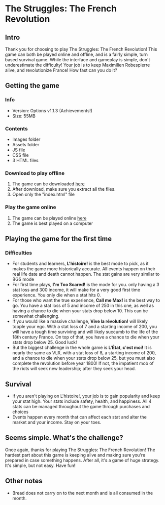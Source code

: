 # The Struggles: The French Revolution

## Intro

Thank you for choosing to play The Struggles: The French Revolution! This game can both be played online and offline, and is a fairly simple, turn based survival game. While the interface and gameplay is simple, don't underestimate the difficulty! Your job is to keep Maximilien Robespierre alive, and revolutionize France! How fast can you do it?

## Getting the game

### Info

- Version: Options v1.1.3 (Achievements!)
- Size: 55MB

### Contents

- Images folder
- Assets folder
- JS file
- CSS file
- 3 HTML files

### Download to play offline

1. The game can be downloaded [here](https://github.com/Imeanbusiness/The-Struggles-French-Revolution/archive/refs/tags/Options-V1-AB.zip)
2. After download, make sure you extract all the files.
3. Open only the "index.html" file

### Play the game online

1. The game can be played online [here](https://imeanbusiness.github.io/The-Struggles-French-Revolution/)
2. The game is best played on a computer

## Playing the game for the first time

### Difficulties

- For students and learners, **L'histoire!** is the best mode to pick, as it makes the game more historically accurate. All events happen on their real life date and death cannot happen. The stat gains are very similar to BGS mode
- For first time plays, **I'm Too Scared!** is the mode for you. only having a 3 stat loss and 300 income, it will make for a very good first time experience. You only die when a stat hits 0.
- For those who want the true experience, **Call me Max!** is the best way to go. You have a stat loss of 5 and income of 250 in this one, as well as having a chance to die when your stats drop below 10. This can be somewhat challenging.
- If you would like a massive challenge, **Vive la révolution!** will likely topple your ego. With a stat loss of 7 and a starting income of 200, you will have a tough time surviving and will likely succumb to the life of the 18th century France. On top of that, you have a chance to die when your stats drop below 25. Good luck!
- But the biggest challenge in the whole game is **L'État, c'est moi!** It is nearly the same as VLR, with a stat loss of 8, a starting income of 200, and a chance to die when your stats drop below 25, but you must also complete the revolution before year 1800! If not, the impatient mob of the riots will seek new leadership; after they seek your head.

## Survival

- If you aren't playing on L'histoire!, your job is to gain popularity and keep your stat high. Your stats include safety, health, and happiness. All 4 stats can be managed throughout the game through purchases and choices
- Events happen every month that can affect each stat and alter the market and your income. Stay on your toes.

## Seems simple. What's the challenge?

Once again, thanks for playing The Struggles: The French Revolution! The hardest part about this game is keeping alive and making sure you're prepared in case something happens. After all, it's a game of huge strategy. It's simple, but not easy. Have fun!

## Other notes

- Bread does not carry on to the next month and is all consumed in the month.
